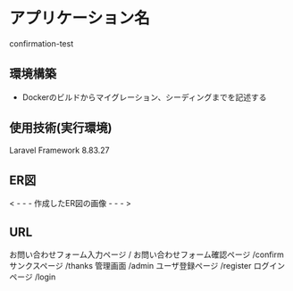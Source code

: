 # アプリケーション名
confirmation-test

## 環境構築
- Dockerのビルドからマイグレーション、シーディングまでを記述する

## 使用技術(実行環境)
Laravel Framework 8.83.27

## ER図
< - - - 作成したER図の画像 - - - >

## URL
お問い合わせフォーム入力ページ
/
お問い合わせフォーム確認ページ
/confirm
サンクスページ
/thanks
管理画面
/admin
ユーザ登録ページ
/register
ログインページ
/login
